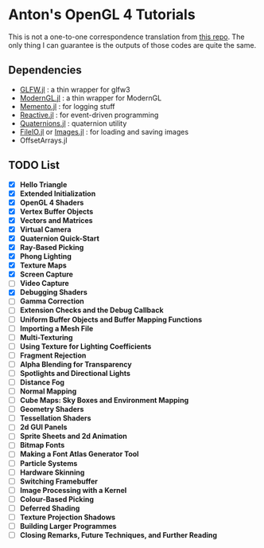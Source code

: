 # Anton's OpenGL 4 Tutorials
This is not a one-to-one correspondence translation from [this repo](https://github.com/capnramses/antons_opengl_tutorials_book).
The only thing I can guarantee is the outputs of those codes are quite the same.

## Dependencies
* [GLFW.jl](https://github.com/JuliaGL/GLFW.jl) : a thin wrapper for glfw3
* [ModernGL.jl](https://github.com/JuliaGL/ModernGL.jl) : a thin wrapper for ModernGL
* [Memento.jl](https://github.com/invenia/Memento.jl) : for logging stuff
* [Reactive.jl](https://github.com/JuliaGizmos/Reactive.jl) : for event-driven programming
* [Quaternions.jl](https://github.com/JuliaGeometry/Quaternions.jl) : quaternion utility
* [FileIO.jl](https://github.com/JuliaIO/FileIO.jl) or [Images.jl](https://github.com/JuliaImages/Images.jl) : for loading and saving images
* OffsetArrays.jl

## TODO List
- [x] **Hello Triangle**
- [x] **Extended Initialization**
- [x] **OpenGL 4 Shaders**
- [x] **Vertex Buffer Objects**
- [x] **Vectors and Matrices**
- [x] **Virtual Camera**
- [x] **Quaternion Quick-Start**
- [x] **Ray-Based Picking**
- [x] **Phong Lighting**
- [x] **Texture Maps**
- [x] **Screen Capture**
- [ ] **Video Capture**
- [x] **Debugging Shaders**
- [ ] **Gamma Correction**
- [ ] **Extension Checks and the Debug Callback**
- [ ] **Uniform Buffer Objects and Buffer Mapping Functions**
- [ ] **Importing a Mesh File**
- [ ] **Multi-Texturing**
- [ ] **Using Texture for Lighting Coefficients**
- [ ] **Fragment Rejection**
- [ ] **Alpha Blending for Transparency**
- [ ] **Spotlights and Directional Lights**
- [ ] **Distance Fog**
- [ ] **Normal Mapping**
- [ ] **Cube Maps: Sky Boxes and Environment Mapping**
- [ ] **Geometry Shaders**
- [ ] **Tessellation Shaders**
- [ ] **2d GUI Panels**
- [ ] **Sprite Sheets and 2d Animation**
- [ ] **Bitmap Fonts**
- [ ] **Making a Font Atlas Generator Tool**
- [ ] **Particle Systems**
- [ ] **Hardware Skinning**
- [ ] **Switching Framebuffer**
- [ ] **Image Processing with a Kernel**
- [ ] **Colour-Based Picking**
- [ ] **Deferred Shading**
- [ ] **Texture Projection Shadows**
- [ ] **Building Larger Programmes**
- [ ] **Closing Remarks, Future Techniques, and Further Reading**
